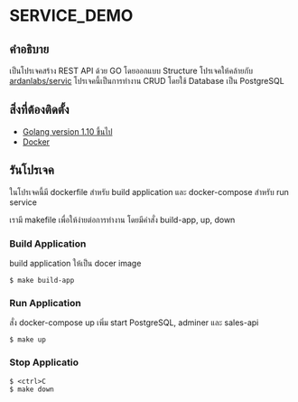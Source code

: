 # SERVICE_DEMO

## คำอธิบาย

เป็นโปรเจคสร้าง REST API ด้วย GO โดยออกแบบ Structure โปรเจคให้คล้ายกับ [ardanlabs/servic](https://github.com/ardanlabs/service) โปรเจคนี้เป็นการทำงาน CRUD โดยใช้ Database เป็น PostgreSQL

## สิ่งที่ต้องติดตั้ง

- [Golang version 1.10 ขึ้นไป](https://golang.org/dl/)
- [Docker](https://docs.docker.com/install/)

## รันโปรเจค

ในโปรเจคนี้มี dockerfile สำหรับ build application และ docker-compose สำหรับ run service

เรามี makefile เพื่อให้ง่ายต่อการทำงาน โดยมีคำสั่ง build-app, up, down

### Build Application

build application ให้เป็น docer image
``` 
$ make build-app
```

### Run Application
สั่ง docker-compose up เพิ่ม start PostgreSQL, adminer และ sales-api
```
$ make up
```

### Stop Applicatio
```
$ <ctrl>C
$ make down
```